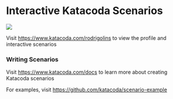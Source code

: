 # Interactive Katacoda Scenarios

[![](http://shields.katacoda.com/katacoda/rodrigolins/count.svg)](https://www.katacoda.com/rodrigolins "Get your profile on Katacoda.com")

Visit https://www.katacoda.com/rodrigolins to view the profile and interactive scenarios

### Writing Scenarios
Visit https://www.katacoda.com/docs to learn more about creating Katacoda scenarios

For examples, visit https://github.com/katacoda/scenario-example
